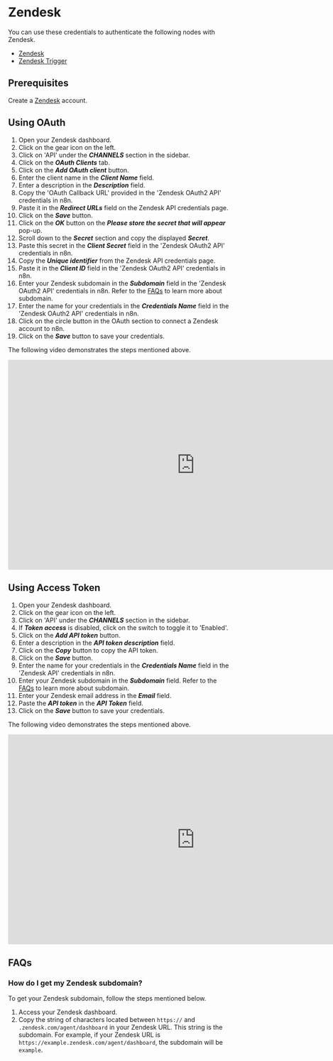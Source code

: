 # Zendesk

You can use these credentials to authenticate the following nodes with Zendesk.

- [Zendesk](/integrations/nodes/n8n-nodes-base.zendesk/)
- [Zendesk Trigger](/integrations/trigger-nodes/n8n-nodes-base.zendeskTrigger/)

## Prerequisites

Create a [Zendesk](https://zendesk.com/) account.

## Using OAuth

1. Open your Zendesk dashboard.
2. Click on the gear icon on the left.
3. Click on 'API' under the ***CHANNELS*** section in the sidebar.
4. Click on the ***OAuth Clients*** tab.
5. Click on the ***Add OAuth client*** button.
6. Enter the client name in the ***Client Name*** field.
7. Enter a description in the ***Description*** field.
8. Copy the 'OAuth Callback URL' provided in the 'Zendesk OAuth2 API' credentials in n8n.
9. Paste it in the ***Redirect URLs*** field on the Zendesk API credentials page.
10. Click on the ***Save*** button.
11. Click on the ***OK*** button on the ***Please store the secret that will appear*** pop-up.
12. Scroll down to the ***Secret*** section and copy the displayed ***Secret***.
13. Paste this secret in the ***Client Secret*** field in the 'Zendesk OAuth2 API' credentials in n8n.
14. Copy the ***Unique identifier*** from the Zendesk API credentials page.
15. Paste it in the ***Client ID*** field in the 'Zendesk OAuth2 API' credentials in n8n.
16. Enter your Zendesk subdomain in the ***Subdomain*** field in the 'Zendesk OAuth2 API' credentials in n8n. Refer to the [FAQs](#how-do-i-get-my-zendesk-subdomain) to learn more about subdomain.
17. Enter the name for your credentials in the ***Credentials Name*** field in the 'Zendesk OAuth2 API' credentials in n8n.
18. Click on the circle button in the OAuth section to connect a Zendesk account to n8n.
19. Click on the ***Save*** button to save your credentials.

The following video demonstrates the steps mentioned above.

<div class="video-container">
<iframe width="840" height="472.5" src="https://www.youtube.com/embed/ieNHkgUVNhM" frameborder="0" allow="accelerometer; autoplay; clipboard-write; encrypted-media; gyroscope; picture-in-picture" allowfullscreen></iframe>
</div>

## Using Access Token

1. Open your Zendesk dashboard.
2. Click on the gear icon on the left.
3. Click on 'API' under the ***CHANNELS*** section in the sidebar.
4. If ***Token access*** is disabled, click on the switch to toggle it to 'Enabled'.
5. Click on the ***Add API token*** button.
6. Enter a description in the ***API token description*** field.
7. Click on the ***Copy*** button to copy the API token.
8. Click on the ***Save*** button.
9. Enter the name for your credentials in the ***Credentials Name*** field in the 'Zendesk API' credentials in n8n.
10. Enter your Zendesk subdomain in the ***Subdomain*** field. Refer to the [FAQs](#how-do-i-get-my-zendesk-subdomain) to learn more about subdomain.
11. Enter your Zendesk email address in the ***Email*** field.
12. Paste the ***API token*** in the ***API Token*** field.
13. Click on the ***Save*** button to save your credentials.

The following video demonstrates the steps mentioned above.

<div class="video-container">
<iframe width="840" height="472.5" src="https://www.youtube.com/embed/AvduoHrFJdQ" frameborder="0" allow="accelerometer; autoplay; clipboard-write; encrypted-media; gyroscope; picture-in-picture" allowfullscreen></iframe>
</div>

## FAQs

### How do I get my Zendesk subdomain?

To get your Zendesk subdomain, follow the steps mentioned below.
1. Access your Zendesk dashboard.
2. Copy the string of characters located between `https://` and `.zendesk.com/agent/dashboard` in your Zendesk URL. This string is the subdomain. For example, if your Zendesk URL is `https://example.zendesk.com/agent/dashboard`, the subdomain will be `example`.
